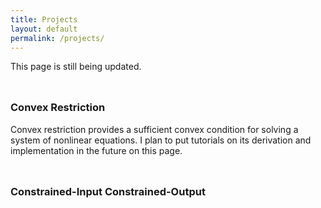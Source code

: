 ```yaml
---
title: Projects
layout: default
permalink: /projects/
---
```


This page is still being updated.

<hr style="height:10px; visibility:hidden;" />

### **Convex Restriction**

Convex restriction provides a sufficient convex condition for solving a system of nonlinear equations.
I plan to put tutorials on its derivation and implementation in the future on this page.

<hr style="height:10px; visibility:hidden;" />

### **Constrained-Input Constrained-Output**

